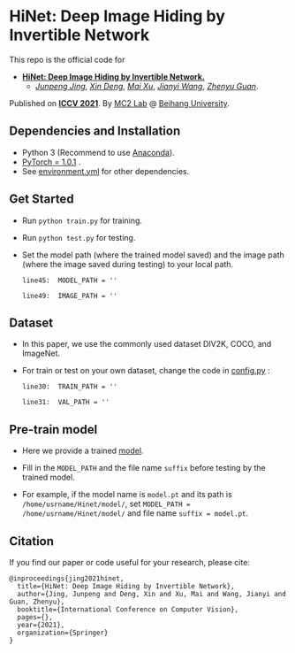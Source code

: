 # HiNet: Deep Image Hiding by Invertible Network
This repo is the official code for

* [**HiNet: Deep Image Hiding by Invertible Network.**](https://) 
  * [*Junpeng Jing*](https://tomtomtommi.github.io/), [*Xin Deng*](http://www.commsp.ee.ic.ac.uk/~xindeng/), [*Mai Xu*](http://shi.buaa.edu.cn/MaiXu/zh_CN/index.htm), [*Jianyi Wang*](http://buaamc2.net/html/Members/jianyiwang.html), [*Zhenyu Guan*](http://cst.buaa.edu.cn/info/1071/2542.htm).

Published on [**ICCV 2021**](http://iccv2021.thecvf.com/home).
By [MC2 Lab](http://buaamc2.net/) @ [Beihang University](http://ev.buaa.edu.cn/).

## Dependencies and Installation
- Python 3 (Recommend to use [Anaconda](https://www.anaconda.com/download/#linux)).
- [PyTorch = 1.0.1](https://pytorch.org/) .
- See [environment.yml](https://github.com/) for other dependencies.


## Get Started
- Run `python train.py` for training.

- Run `python test.py` for testing.

- Set the model path (where the trained model saved) and the image path (where the image saved during testing) to your local path. 

    `line45:  MODEL_PATH = '' ` 

    `line49:  IMAGE_PATH = '' ` 

## Dataset
- In this paper, we use the commonly used dataset DIV2K, COCO, and ImageNet.

- For train or test on your own dataset, change the code in [config.py]() :

    `line30:  TRAIN_PATH = '' ` 

    `line31:  VAL_PATH = '' `


## Pre-train model
- Here we provide a trained [model](https://drive.google.com/file).

- Fill in the `MODEL_PATH` and the file name `suffix` before testing by the trained model.

- For example, if the model name is `model.pt` and its path is `/home/usrname/Hinet/model/`, 
set `MODEL_PATH = /home/usrname/Hinet/model/` and file name `suffix = model.pt`.

## Citation
If you find our paper or code useful for your research, please cite:
```
@inproceedings{jing2021hinet,
  title={HiNet: Deep Image Hiding by Invertible Network},
  author={Jing, Junpeng and Deng, Xin and Xu, Mai and Wang, Jianyi and Guan, Zhenyu},
  booktitle={International Conference on Computer Vision},
  pages={},
  year={2021},
  organization={Springer}
}
```
